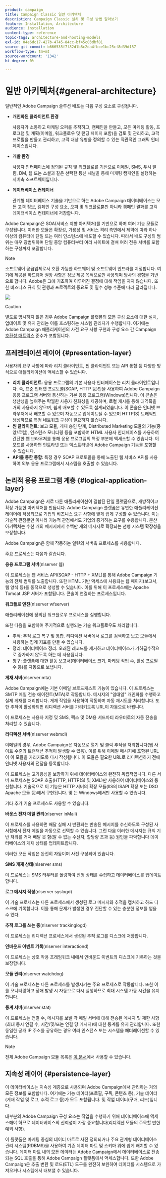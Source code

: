 ```yaml
---
product: campaign
title: Campaign Classic 일반 아키텍처
description: Campaign Classic 설치 및 구성 방법 알아보기
feature: Installation, Architecture
audience: installation
content-type: reference
topic-tags: architecture-and-hosting-models
exl-id: 04e6dc17-427b-4745-84cc-bf45c03dbf81
source-git-commit: b666535f7f82d1b8c2da4fbce1bc25cf8d39d187
workflow-type: tm+mt
source-wordcount: '1342'
ht-degree: 0%

---
```


# 일반 아키텍처{#general-architecture}



일반적인 Adobe Campaign 솔루션 배포는 다음 구성 요소로 구성됩니다.

* **개인화된 클라이언트 환경**

  사용자가 소통하고 마케팅 오퍼를 추적하고, 캠페인을 만들고, 모든 마케팅 활동, 프로그램 및 계획(이메일, 워크플로우 및 랜딩 페이지 포함)을 검토 및 관리하고, 고객 프로필을 만들고 관리하고, 고객 대상 유형을 정의할 수 있는 직관적인 그래픽 인터페이스입니다.

* **개발 환경**

  사용자 인터페이스에 정의된 규칙 및 워크플로를 기반으로 이메일, SMS, 푸시 알림, DM, 웹 또는 소셜과 같은 선택한 통신 채널을 통해 마케팅 캠페인을 실행하는 서버측 소프트웨어입니다.

* **데이터베이스 컨테이너**

  관계형 데이터베이스 기술을 기반으로 하는 Adobe Campaign 데이터베이스는 모든 고객 정보, 캠페인 구성 요소, 오퍼 및 워크플로뿐만 아니라 캠페인 결과를 고객 데이터베이스 컨테이너에 저장합니다.

Adobe Campaign은 SOA(서비스 지향 아키텍처)를 기반으로 하며 여러 기능 모듈로 구성됩니다. 이러한 모듈은 확장성, 가용성 및 서비스 격리 측면에서 제약에 따라 하나 이상의 컴퓨터에 단일 또는 여러 인스턴스에 배포할 수 있습니다. 따라서 배포 구성의 범위는 매우 광범위하며 단일 중앙 컴퓨터부터 여러 사이트에 걸쳐 여러 전용 서버를 포함하는 구성까지 포괄합니다.

>[!NOTE]
>
>소프트웨어 공급업체로서 호환 가능한 하드웨어 및 소프트웨어 인프라를 지정합니다. 여기에 제공된 하드웨어 권장 사항은 정보 제공 목적으로만 사용되며 당사의 경험을 기반으로 합니다. Adobe은 그에 기초하여 이루어진 결정에 대해 책임을 지지 않습니다. 또한 비즈니스 규칙 및 관행과 프로젝트의 중요도 및 필수 성능 수준에 따라 달라집니다.

![](assets/s_ncs_install_architecture.png)

>[!CAUTION]
>
>별도로 명시하지 않은 경우 Adobe Campaign 플랫폼의 모든 구성 요소에 대한 설치, 업데이트 및 유지 관리는 이를 호스팅하는 시스템 관리자가 수행합니다. 여기에는 Adobe Campaign 애플리케이션의 사전 요구 사항 구현과 구성 요소 간 Campaign [호환성 매트릭스](../../rn/using/compatibility-matrix.md) 준수가 포함됩니다.

## 프레젠테이션 레이어 {#presentation-layer}

사용자의 요구 사항에 따라 리치 클라이언트, 씬 클라이언트 또는 API 통합 등 다양한 방식으로 애플리케이션에 액세스할 수 있습니다.

* **리치 클라이언트**: 응용 프로그램의 기본 사용자 인터페이스는 리치 클라이언트입니다. 즉, 표준 인터넷 프로토콜(SOAP, HTTP 등)만을 사용하여 Adobe Campaign 응용 프로그램 서버와 통신하는 기본 응용 프로그램(Windows)입니다. 이 콘솔은 생산성을 높여주는 탁월한 사용자 친화성을 제공하며, 로컬 캐시를 통해 대역폭을 거의 사용하지 않으며, 쉽게 배포할 수 있도록 설계되었습니다. 이 콘솔은 인터넷 브라우저에서 배포할 수 있으며 자동으로 업데이트될 수 있으며 HTTP(S) 트래픽만 생성하므로 특정 네트워크 구성이 필요하지 않습니다.
* **씬 클라이언트**: 보고 모듈, 게재 승인 단계, Distributed Marketing 모듈의 기능(중앙/로컬), 인스턴스 모니터링 등을 포함하여 HTML 사용자 인터페이스를 사용하여 간단한 웹 브라우저를 통해 응용 프로그램의 특정 부분에 액세스할 수 있습니다. 이 모드를 사용하면 인트라넷 또는 엑스트라넷에 Adobe Campaign 기능을 포함할 수 있습니다.
* **API를 통한 통합**: 특정 경우 SOAP 프로토콜을 통해 노출된 웹 서비스 API를 사용하여 외부 응용 프로그램에서 시스템을 호출할 수 있습니다.

## 논리적 응용 프로그램 계층 {#logical-application-layer}

Adobe Campaign은 서로 다른 애플리케이션이 결합된 단일 플랫폼으로, 개방적이고 확장 가능한 아키텍처를 만듭니다. Adobe Campaign 플랫폼은 유연한 애플리케이션 레이어에 작성되므로 기업의 비즈니스 요구 사항에 맞게 쉽게 구성할 수 있습니다. 이는 기술적 관점뿐만 아니라 기능적 관점에서도 기업의 증가하는 요구를 수용합니다. 분산 아키텍처는 수천 개의 메시지에서 수백만 개의 메시지로 확장되는 선형 시스템 확장성을 보장합니다.

Adobe Campaign은 함께 작동하는 일련의 서버측 프로세스를 사용합니다.

주요 프로세스는 다음과 같습니다.

**응용 프로그램 서버**(nlserver 웹)

이 프로세스는 웹 서비스 API(SOAP - HTTP + XML)를 통해 Adobe Campaign 기능의 전체 범위를 노출합니다. 또한 HTML 기반 액세스에 사용되는 웹 페이지(보고서, 웹 양식 등)를 동적으로 생성할 수 있습니다. 이를 위해 이 프로세스에는 Apache Tomcat JSP 서버가 포함됩니다. 콘솔이 연결하는 프로세스입니다.

**워크플로 엔진**(nlserver wfserver)

애플리케이션에 정의된 워크플로우 프로세스를 실행합니다.

또한 다음을 포함하여 주기적으로 실행되는 기술 워크플로우도 처리합니다.

* 추적: 추적 로그 복구 및 통합. 리디렉션 서버에서 로그를 검색하고 보고 모듈에서 사용하는 집계 지표를 만들 수 있습니다.
* 정리: 데이터베이스 정리. 오래된 레코드를 제거하고 데이터베이스가 기하급수적으로 증가하지 않도록 하는 데 사용됩니다.
* 청구: 플랫폼에 대한 활동 보고서(데이터베이스 크기, 마케팅 작업 수, 활성 프로필 수 등)를 자동으로 보냅니다.

**게재 서버**(nlserver mta)

Adobe Campaign에는 기본 이메일 브로드캐스트 기능이 있습니다. 이 프로세스는 SMTP 메일 전송 에이전트(MTA)로 작동합니다. 메시지의 &quot;일대일&quot; 개인화를 수행하고 실제 게재를 처리합니다. 게재 작업을 사용하여 작동하며 자동 재시도를 처리합니다. 또한 추적이 활성화되면 리디렉션 서버를 가리키도록 URL이 자동으로 바뀝니다.

이 프로세스는 사용자 지정 및 SMS, 팩스 및 DM용 서드파티 라우터로의 자동 전송을 처리할 수 있습니다.

**리디렉션 서버**(nlserver webmdl)

이메일의 경우, Adobe Campaign은 자동으로 열기 및 클릭 추적을 처리합니다(웹 사이트 수준의 트랜잭션 추적이 발생할 수 있음). 이를 위해 이메일 메시지에 포함된 URL이 이 모듈을 가리키도록 다시 작성됩니다. 이 모듈은 필요한 URL로 리디렉션하기 전에 인터넷 사용자의 전달을 등록합니다.

이 프로세스는 고가용성을 보장하기 위해 데이터베이스와 완전히 독립적입니다. 다른 서버 프로세스는 SOAP 호출(HTTP, HTTP(S) 및 XML)만 사용하여 데이터베이스와 통신합니다. 기술적으로 이 기능은 HTTP 서버의 확장 모듈(IIS의 ISAPI 확장 또는 DSO Apache 모듈 등)에서 구현됩니다. 및 는 Windows에서만 사용할 수 있습니다.

기타 추가 기술 프로세스도 사용할 수 있습니다.

**바운스 전자 메일 관리**(nlserver inMail)

이 프로세스를 사용하면 배달 실패 시 반환되는 반송된 메시지를 수신하도록 구성된 사서함에서 전자 메일을 자동으로 선택할 수 있습니다. 그런 다음 이러한 메시지는 규칙 기반 처리를 거쳐 배달 못 함(알 수 없는 수신자, 할당량 초과 등) 원인을 파악합니다 데이터베이스의 게재 상태를 업데이트합니다.

이러한 모든 작업은 완전히 자동이며 사전 구성되어 있습니다.

**SMS 게재 상태**(nlserver sms)

이 프로세스는 SMS 라우터를 폴링하여 진행 상태를 수집하고 데이터베이스를 업데이트합니다.

**로그 메시지 작성**(nlserver syslogd)

이 기술 프로세스는 다른 프로세스에서 생성된 로그 메시지와 추적을 캡처하고 하드 디스크에 기록합니다. 이를 통해 문제가 발생한 경우 진단할 수 있는 충분한 정보를 얻을 수 있다.

**추적 로그를 쓰는 중**(nlserver trackinglogd)

이 프로세스는 리디렉션 프로세스에서 생성된 추적 로그를 디스크에 저장합니다.

**인바운드 이벤트 기록**(nlserver interactiond)

이 프로세스는 상호 작용 프레임워크 내에서 인바운드 이벤트의 디스크에 기록하는 것을 보장합니다.

**모듈 관리**(nlserver watchdog)

이 기술 프로세스는 다른 프로세스를 발생시키는 주요 프로세스로 작동합니다. 또한 이를 모니터링하고 장애 발생 시 자동으로 다시 실행하므로 최대 시스템 가동 시간을 유지합니다.

**통계 서버**(nlserver stat)

이 프로세스는 연결 수, 메시지를 보낼 각 메일 서버에 대해 전송된 메시지 및 제한 사항(최대 동시 연결 수, 시간/및/또는 연결 당 메시지)에 대한 통계를 유지 관리합니다. 또한 동일한 공개 IP 주소를 공유하는 경우 여러 인스턴스 또는 시스템을 페더레이션할 수 있습니다.

>[!NOTE]
>
>전체 Adobe Campaign 모듈 목록은 [이 문서](../../production/using/operating-principle.md)에서 사용할 수 있습니다.

## 지속성 레이어 {#persistence-layer}

이 데이터베이스는 지속성 계층으로 사용되며 Adobe Campaign에서 관리하는 거의 모든 정보를 포함합니다. 여기에는 기능 데이터(프로필, 구독, 콘텐츠 등), 기술 데이터(게재 작업 및 로그, 추적 로그 등)가 모두 포함됩니다. 및 작업 데이터(구매, 리드)입니다.

대부분의 Adobe Campaign 구성 요소는 작업을 수행하기 위해 데이터베이스에 액세스해야 하므로 데이터베이스의 신뢰성이 가장 중요합니다(리디렉션 모듈의 주목할 만한 예외 사항).

이 플랫폼은 마케팅 중심의 데이터 마트로 사전 정의되거나 주요 관계형 데이터베이스 관리 시스템(RDBMS)을 사용하여 기존 데이터 마트 및 스키마 위에 쉽게 배치할 수 있습니다. 데이터 마트 내의 모든 데이터는 Adobe Campaign에서 데이터베이스로 전송되는 SQL 호출을 통해 Adobe Campaign 플랫폼에서 액세스합니다. 또한 Adobe Campaign은 추출 변환 및 로드(ETL) 도구를 완전히 보완하여 데이터를 시스템으로 가져오거나 시스템에서 내보낼 수 있습니다.
